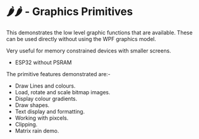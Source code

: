 # 🌶️🌶️ - Graphics Primitives

This demonstrates the low level graphic functions that are available.
These can be used directly without using the WPF graphics model.

Very useful for memory constrained devices with smaller screens.

- ESP32 without PSRAM

The primitive features demonstrated are:-

- Draw Lines and colours.
- Load, rotate and scale bitmap images.
- Display colour gradients.
- Draw shapes.
- Text display and formatting.
- Working with pixcels.
- Clipping.
- Matrix rain demo.
